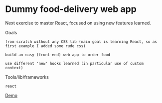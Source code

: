 # Dummy food-delivery web app

Next exercise to master React, focused on using new features learned.

Goals

    from scratch without any CSS lib (main goal is learning React, so as first example I added some rude css)

    build an easy (front-end) web app to order food  

    use different 'new' hooks learned (in particular use of custom context)

Tools/lib/frameworks

    react


[Demo](https://6251ac985c2ff52d27ad5644--astounding-cat-46c68d.netlify.app/)
